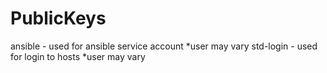 # PublicKeys
ansible - used for ansible service account *user may vary
std-login - used for login to hosts *user may vary
